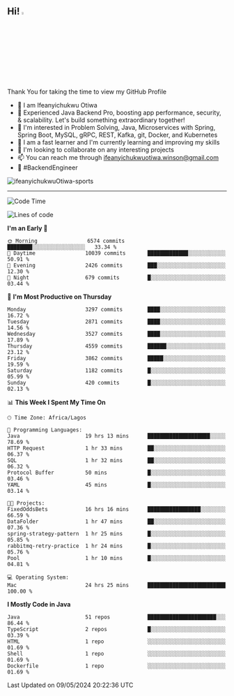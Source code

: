<!-- BLOG-POST-LIST:START --><!-- BLOG-POST-LIST:END -->

## Hi! <img src="https://media.giphy.com/media/hvRJCLFzcasrR4ia7z/giphy.gif" width="4%"> 

Thank You for taking the time to view my GitHub Profile

- 👋 I am Ifeanyichukwu Otiwa
- 🚀 Experienced Java Backend Pro, boosting app performance, security, & scalability. Let's build something extraordinary together!
- 👀 I'm interested in Problem Solving, Java, Microservices with Spring, Spring Boot, MySQL, gRPC, REST, Kafka, git, Docker, and Kubernetes
- 🌱 I am a fast learner and I'm currently learning and improving my skills
- 💞️ I'm looking to collaborate on any interesting projects
- 📫 You can reach me through ifeanyichukwuotiwa.winson@gmail.com
- 🚀 #BackendEngineer

<p align="left" marginTop="10px"> <img src="https://komarev.com/ghpvc/?username=ifeanyichukwuOtiwa-sports&label=Profile%20views&color=0e75b6&style=for-the-badge" alt="ifeanyichukwuOtiwa-sports" /> </p>

***

<!--START_SECTION:waka-->
![Code Time](http://img.shields.io/badge/Code%20Time-2%2C495%20hrs%2044%20mins-blue)

![Lines of code](https://img.shields.io/badge/From%20Hello%20World%20I%27ve%20Written-5.2%20million%20lines%20of%20code-blue)

**I'm an Early 🐤** 

```text
🌞 Morning                6574 commits        ████████░░░░░░░░░░░░░░░░░   33.34 % 
🌆 Daytime                10039 commits       █████████████░░░░░░░░░░░░   50.91 % 
🌃 Evening                2426 commits        ███░░░░░░░░░░░░░░░░░░░░░░   12.30 % 
🌙 Night                  679 commits         █░░░░░░░░░░░░░░░░░░░░░░░░   03.44 % 
```
📅 **I'm Most Productive on Thursday** 

```text
Monday                   3297 commits        ████░░░░░░░░░░░░░░░░░░░░░   16.72 % 
Tuesday                  2871 commits        ████░░░░░░░░░░░░░░░░░░░░░   14.56 % 
Wednesday                3527 commits        ████░░░░░░░░░░░░░░░░░░░░░   17.89 % 
Thursday                 4559 commits        ██████░░░░░░░░░░░░░░░░░░░   23.12 % 
Friday                   3862 commits        █████░░░░░░░░░░░░░░░░░░░░   19.59 % 
Saturday                 1182 commits        █░░░░░░░░░░░░░░░░░░░░░░░░   05.99 % 
Sunday                   420 commits         █░░░░░░░░░░░░░░░░░░░░░░░░   02.13 % 
```


📊 **This Week I Spent My Time On** 

```text
🕑︎ Time Zone: Africa/Lagos

💬 Programming Languages: 
Java                     19 hrs 13 mins      ████████████████████░░░░░   78.69 % 
HTTP Request             1 hr 33 mins        ██░░░░░░░░░░░░░░░░░░░░░░░   06.37 % 
SQL                      1 hr 32 mins        ██░░░░░░░░░░░░░░░░░░░░░░░   06.32 % 
Protocol Buffer          50 mins             █░░░░░░░░░░░░░░░░░░░░░░░░   03.46 % 
YAML                     45 mins             █░░░░░░░░░░░░░░░░░░░░░░░░   03.14 % 

🐱‍💻 Projects: 
FixedOddsBets            16 hrs 16 mins      █████████████████░░░░░░░░   66.59 % 
DataFolder               1 hr 47 mins        ██░░░░░░░░░░░░░░░░░░░░░░░   07.36 % 
spring-strategy-pattern  1 hr 25 mins        █░░░░░░░░░░░░░░░░░░░░░░░░   05.85 % 
rabbitmq-retry-practice  1 hr 24 mins        █░░░░░░░░░░░░░░░░░░░░░░░░   05.76 % 
Pool                     1 hr 10 mins        █░░░░░░░░░░░░░░░░░░░░░░░░   04.81 % 

💻 Operating System: 
Mac                      24 hrs 25 mins      █████████████████████████   100.00 % 
```

**I Mostly Code in Java** 

```text
Java                     51 repos            ██████████████████████░░░   86.44 % 
TypeScript               2 repos             █░░░░░░░░░░░░░░░░░░░░░░░░   03.39 % 
HTML                     1 repo              ░░░░░░░░░░░░░░░░░░░░░░░░░   01.69 % 
Shell                    1 repo              ░░░░░░░░░░░░░░░░░░░░░░░░░   01.69 % 
Dockerfile               1 repo              ░░░░░░░░░░░░░░░░░░░░░░░░░   01.69 % 
```




 Last Updated on 09/05/2024 20:22:36 UTC
<!--END_SECTION:waka-->

<!--
<p align="center">
![trophy](https://github-profile-trophy.vercel.app/?username=ifeanyichukwuOtiwa-sports&theme=onedark) (https://github.com/ryo-ma/github-profile-trophy)
</p>
-->

<!---
ifeanyi-otiwa/ifeanyi-otiwa is a ✨ special ✨ repository because its `README.md` (this file) appears on your GitHub profile.
You can click the Preview link to take a look at your changes.
--->
